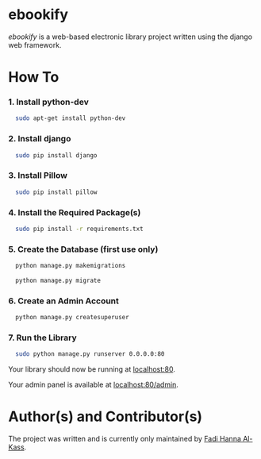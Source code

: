 # ebookify
<i>ebookify</i> is a web-based electronic library project written using the django web framework.

# How To

### 1. Install python-dev
```bash
  sudo apt-get install python-dev
```

### 2. Install django
```bash
  sudo pip install django
```

### 3. Install Pillow
```bash
  sudo pip install pillow
```

### 4. Install the Required Package(s)
```bash
  sudo pip install -r requirements.txt
```

### 5. Create the Database (first use only)
```bash
  python manage.py makemigrations
  
  python manage.py migrate
```

### 6. Create an Admin Account
```bash
  python manage.py createsuperuser
```

### 7. Run the Library
```bash
  sudo python manage.py runserver 0.0.0.0:80
```
Your library should now be running at [localhost:80](http://localhost).

Your admin panel is available at [localhost:80/admin](http://localhost/admin).

# Author(s) and Contributor(s)
The project was written and is currently only maintained by [Fadi Hanna Al-Kass](http://github.com/alkass).
